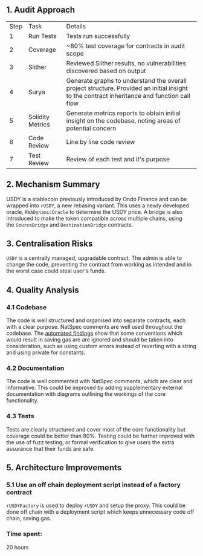 ## 1. Audit Approach

|     |     |     |
| --- | --- | --- |
| Step | Task | Details |
| 1   | Run Tests | Tests run successfully |
| 2   | Coverage | ~80% test coverage for contracts in audit scope |
| 3   | Slither | Reviewed Slither results, no vulnerabilities discovered based on output |
| 4   | Surya | Generate graphs to understand the overall project structure. Provided an initial insight to the contract inheritance and function call flow |
| 5   | Solidity Metrics | Generate metrics reports to obtain initial insight on the codebase, noting areas of potential concern |
| 6   | Code Review | Line by line code review |
| 7   | Test Review | Review of each test and it's purpose |

## 2. Mechanism Summary

USDY is a stablecoin previously introduced by Ondo Finance and can be wrapped into `rUSDY`, a new rebasing variant. This uses a newly developed oracle, `RWADynamicOracle` to determine the USDY price. A bridge is also introduced to make the token compatible across multiple chains, using the `SourceBridge` and `DestinationBridge` contracts.

## 3. Centralisation Risks

`USDY` is a centrally managed, upgradable contract. The admin is able to change the code, preventing the contract from working as intended and in the worst case could steal user's funds.

## 4. Quality Analysis

### 4.1 Codebase

The code is well structured and organised into separate contracts, each with a clear purpose. NatSpec comments are well used throughout the codebase. The [automated findings](https://github.com/code-423n4/2023-09-ondo/blob/main/bot-report.md) show that some conventions which would result in saving gas are are ignored and should be taken into consideration, such as using custom errors instead of reverting with a string and using private for constants.

### 4.2 Documentation

The code is well commented with NatSpec comments, which are clear and informative. This could be improved by adding supplementary external documentation with diagrams outlining the workings of the core functionality.

### 4.3 Tests

Tests are clearly structured and cover most of the core functionality but coverage could be better than 80%. Testing could be further improved with the use of fuzz testing, or formal verification to give users the extra assurance that their funds are safe.

## 5. Architecture Improvements

### 5.1 Use an off chain deployment script instead of a factory contract

`rUSDYFactory` is used to deploy `rUSDY` and setup the proxy. This could be done off chain with a deployment script which keeps unnecessary code off chain, saving gas.

### Time spent:
20 hours